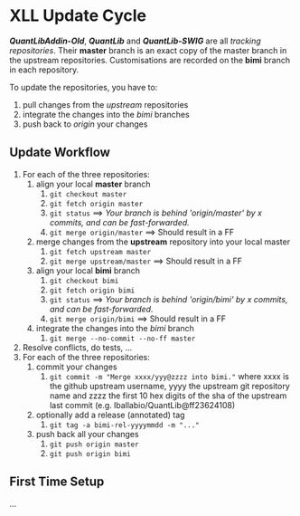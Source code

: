 # XLL Update Cycle
_**QuantLibAddin-Old**_, _**QuantLib**_ and _**QuantLib-SWIG**_ are all *tracking repositories*.
Their **master** branch is an exact copy of the master branch in the upstream repositories.
Customisations are recorded on the **bimi** branch in each repository.

To update the repositories, you have to:
1. pull changes from the *upstream* repositories
2. integrate the changes into the *bimi* branches
3. push back to *origin* your changes

## Update Workflow
1. For each of the three repositories:
     1. align your local **master** branch
          1. `git checkout master`
          2. `git fetch origin master`
          3. `git status` ==> *Your branch is behind 'origin/master' by x commits, and can be fast-forwarded.*
          4. `git merge origin/master` ==> Should result in a FF
     2. merge changes from the **upstream** repository into your local master
          1. `git fetch upstream master`
          2. `git merge upstream/master` ==> Should result in a FF
     3. align your local **bimi** branch
          1. `git checkout bimi`
          2. `git fetch origin bimi`
          3. `git status` ==> *Your branch is behind 'origin/bimi' by x commits, and can be fast-forwarded.*
          4. `git merge origin/bimi` ==> Should result in a FF
     4. integrate the changes into the *bimi* branch
          1. `git merge --no-commit --no-ff master`
2. Resolve conflicts, do tests, ...
3. For each of the three repositories:
     1. commit your changes
          1. `git commit -m "Merge xxxx/yyy@zzzz into bimi."` where xxxx is the github upstream username, yyyy the
             upstream git repository name and zzzz the first 10 hex digits of the sha of the upstream last commit
             (e.g. lballabio/QuantLib@ff23624108)
     2. optionally add a release (annotated) tag
          1. `git tag -a bimi-rel-yyyymmdd -m "..."`
     3. push back all your changes
          1. `git push origin master`
          2. `git push origin bimi`

## First Time Setup
...
